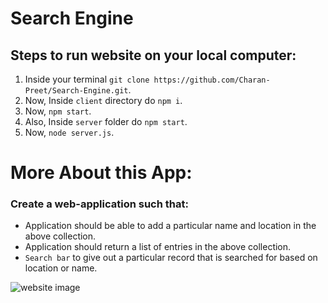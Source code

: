 # Search Engine
## Steps to run website on your local computer:
1. Inside your terminal `git clone https://github.com/Charan-Preet/Search-Engine.git`.
2. Now, Inside `client` directory do `npm i`.
3. Now, `npm start`.
4. Also, Inside `server` folder do `npm start`. 
5. Now, `node server.js`.

# More About this App: 
### Create a web-application such that:
- Application should be able to add a particular name and location in the above collection.
- Application should return a list of entries in the above collection.
- `Search bar` to give out a particular record that is searched for based on location or name.

![website image](https://i.postimg.cc/0QqY3j2Y/Screenshot-2021-06-27-at-13-18-46-Search-Engine.png)
